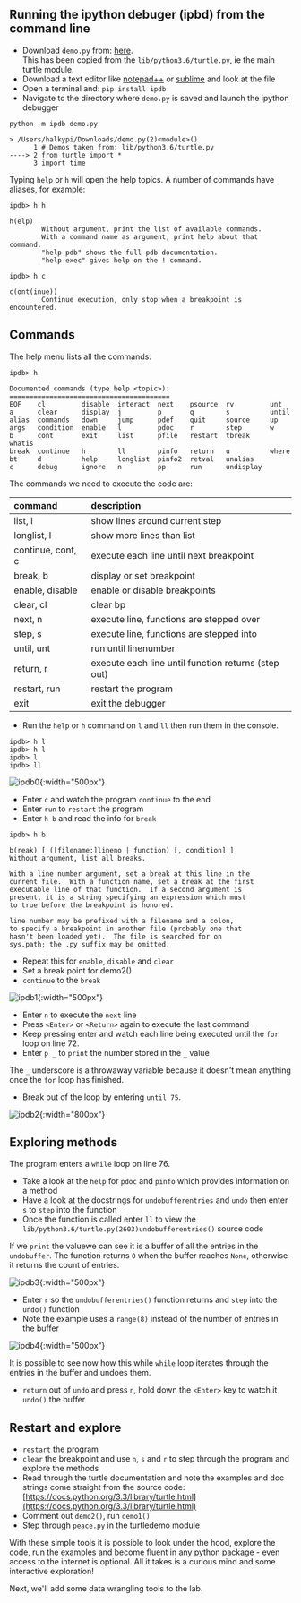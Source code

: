 ## Running the ipython debuger (ipbd) from the command line

*    Download `demo.py` from: [here](https://github.com/halkypi/sh/blob/gh-pages/assets/code/demo.py).  
This has been copied from the `lib/python3.6/turtle.py`, ie the main turtle module.
*    Download a text editor like [notepad++](https://notepad-plus-plus.org/) or [sublime](https://www.sublimetext.com/) and look at the file
*    Open a terminal and: `pip install ipdb`
*    Navigate to the directory where `demo.py` is saved and launch the ipython debugger

```
python -m ipdb demo.py

> /Users/halkypi/Downloads/demo.py(2)<module>()
      1 # Demos taken from: lib/python3.6/turtle.py
----> 2 from turtle import *
      3 import time
```

Typing `help` or `h` will open the help topics.  A number of commands have aliases, for example:

```
ipdb> h h

h(elp)
        Without argument, print the list of available commands.
        With a command name as argument, print help about that command.
        "help pdb" shows the full pdb documentation.
        "help exec" gives help on the ! command.

ipdb> h c

c(ont(inue))
        Continue execution, only stop when a breakpoint is encountered.
```
## Commands ##

The help menu lists all the commands:

``` 
ipdb> h

Documented commands (type help <topic>):
========================================
EOF    cl         disable  interact  next    psource  rv         unt
a      clear      display  j         p       q        s          until
alias  commands   down     jump      pdef    quit     source     up
args   condition  enable   l         pdoc    r        step       w
b      cont       exit     list      pfile   restart  tbreak     whatis
break  continue   h        ll        pinfo   return   u          where
bt     d          help     longlist  pinfo2  retval   unalias
c      debug      ignore   n         pp      run      undisplay
```

The commands we need to execute the code are:

| command | description
| :--- | :--- |
| list, l | show lines around current step |
| longlist, l | show more lines than list |
| continue, cont, c | execute each line until next breakpoint |
| break, b | display or set breakpoint |
| enable, disable | enable or disable breakpoints | 
| clear, cl | clear bp |
| next, n | execute line, functions are stepped over |
| step, s | execute line, functions are stepped into |
| until, unt | run until linenumber |
| return, r | execute each line until function returns (step out) |
| restart, run | restart the program |
| exit | exit the debugger |

*    Run the `help` or `h` command on `l` and `ll` then run them in the console.

```
ipdb> h l
ipdb> h l
ipdb> l
ipdb> ll
```

![ipdb0](/sh/assets/images/ipdb0.png?raw=true){:width="500px"}

*    Enter `c` and watch the program `continue` to the end
*    Enter `run` to `restart` the program
*    Enter `h b` and read the info for `break`

```
ipdb> h b

b(reak) [ ([filename:]lineno | function) [, condition] ]
Without argument, list all breaks.

With a line number argument, set a break at this line in the
current file.  With a function name, set a break at the first
executable line of that function.  If a second argument is
present, it is a string specifying an expression which must
to true before the breakpoint is honored.

line number may be prefixed with a filename and a colon,
to specify a breakpoint in another file (probably one that
hasn't been loaded yet).  The file is searched for on
sys.path; the .py suffix may be omitted.  
```

*    Repeat this for `enable`, `disable` and `clear`
*    Set a break point for demo2()
*    `continue` to the `break`

![ipdb1](/sh/assets/images/ipdb1.png?raw=true){:width="500px"}

*    Enter `n` to execute the `next` line
*    Press `<Enter>` or `<Return>` again to execute the last command
*    Keep pressing enter and watch each line being executed until the `for` loop on line 72.
*    Enter `p _` to `print` the number stored in the `_` value 

The `_` underscore is a throwaway variable because it doesn't mean anything once the `for` loop has finished.  

*    Break out of the loop by entering `until 75`.

![ipdb2](/sh/assets/images/ipdb2.png?raw=true){:width="800px"}

## Exploring methods ##

The program enters a `while` loop on line 76.  

*    Take a look at the `help` for `pdoc` and `pinfo` which provides information on a method
*    Have a look at the docstrings for `undobufferentries` and `undo` then enter `s` to `step` into the function
*    Once the function is called enter `ll` to view the `lib/python3.6/turtle.py(2603)undobufferentries()` source code

If we `print` the valuewe  can see it is a buffer of all the entries in the `undobuffer`.  The function returns `0` when the buffer reaches `None`, otherwise it returns the count of entries.  

![ipdb3](/sh/assets/images/ipdb3.png?raw=true){:width="500px"}

*    Enter `r` so the `undobufferentries()` function returns and `step` into the `undo()` function
*    Note the example uses a `range(8)` instead of the number of entries in the buffer

![ipdb4](/sh/assets/images/ipdb4.png?raw=true){:width="500px"}

It is possible to see now how this while `while` loop iterates through the entries in the buffer and undoes them. 

*    `return` out of `undo` and press `n`, hold down the `<Enter>` key to watch it `undo()` the buffer

## Restart and explore ##

*    `restart` the program
*    `clear` the breakpoint and use `n`, `s` and `r` to step through the program and explore the methods
*    Read through the turtle documentation and note the examples and doc strings come straight from the source code:  [https://docs.python.org/3.3/library/turtle.html](https://docs.python.org/3.3/library/turtle.html)
*    Comment out `demo2()`, run `demo1()` 
*    Step through `peace.py` in the turtledemo module

With these simple tools it is possible to look under the hood, explore the code, run the examples and become fluent in any python package - even access to the internet is optional.  All it takes is a curious mind and some interactive exploration! 

Next, we'll add some data wrangling tools to the lab.

